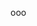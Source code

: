 <!-- memo-id: 019a32a3-5a56-7360-8d2e-acf8d06377f6, timestamp: 2025-10-30T01:02:37.655Z, category: "work", template: "{{content}}" -->
ooo
